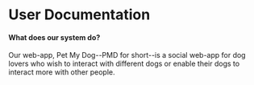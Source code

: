 # User Documentation

#### What does our system do?
Our web-app, Pet My Dog--PMD for short--is a social web-app
for dog lovers who wish to interact with different dogs or
enable their dogs to interact more with other people. 